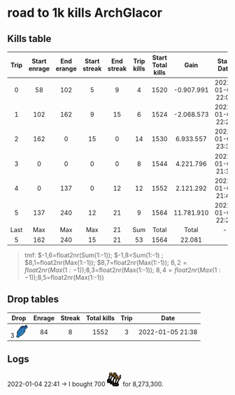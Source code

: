 # road to 1k kills  ArchGlacor
## Kills table

| Trip | Start enrage | End erange | Start streak | End streak | Trip kills | Start Total kills |    Gain   |    Start Date    |     End Date     |
|:----:|:------------:|:----------:|:------------:|:----------:|:----------:|:-----------------:|:---------:|:----------------:|:----------------:|
|   0  |      58      |     102    |       5      |      9     |      4     |        1520       | -0.907.991 | 2022-01-04 22:09 | 2022-01-04 22:21 |
|   1  |      102     |     162    |       9      |     15     |      6     |        1524       | -2.068.573 | 2022-01-04 22:27 | 2022-01-04 22:53 |
|   2  |      162     |      0     |      15      |      0     |     14     |        1530       |  6.933.557 | 2022-01-04 23:35 | 2022-01-05 00:32 |
|   3  |       0      |      0     |       0      |      0     |      8     |        1544       |  4.221.796 | 2022-01-05 21:13 | 2022-01-05 21:34 |
|   4  |       0      |     137    |       0      |     12     |     12     |        1552       |  2.121.292 | 2022-01-05 21:43 | 2022-01-05 22:16 |
|   5  |      137     |     240    |      12      |     21     |      9     |        1564       | 11.781.910 | 2022-01-05 22:27 | 2022-01-05 23:04 |
| Last |      Max     |     Max    |      Max     |     21     |     Sum    |       Total       |   Total   |         -        |         -        |
|   5  |      162     |     240    |      15      |     21     |     53     |        1564       |   22.081  |                  |                  |
>  tmf: $-1,6=float2nr(Sum(1:-1)); $-1,8=Sum(1:-1) ; $8,1=float2nr(Max(1:-1)); $8,7=float2nr(Max(1:-1)); $8,2=float2nr(Max(1:-1));$8,3=float2nr(Max(1:-1)); $8,4=float2nr(Max(1:-1));$8,5=float2nr(Max(1:-1))


## Drop tables
|       Drop      | Enrage | Streak | Total kills | Trip |       Date       |
|:---------------:|:------:|:------:|:-----------:|:----:|:----------------:|
| 3 ![dark_nilas] |   84   |    8   |     1552    |   3  | 2022-01-05 21:38 |

## Logs
2022-01-04 22:41 -> I bought 700 ![hydrix_bak_e] for 8,273,300.

[hydrix_bak_e]: statics/hydrix_bakriminel.png "Hydrix bakriminel bolts"
[dark_nilas]: statics/Dark_nilas.png "Darks nilas"
